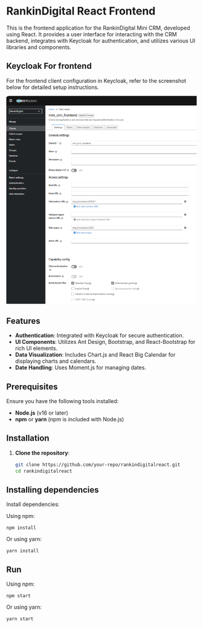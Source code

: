 # RankinDigital React Frontend

This is the frontend application for the RankinDigital Mini CRM, developed using React. It provides a user interface for interacting with the CRM backend, integrates with Keycloak for authentication, and utilizes various UI libraries and components.

## Keycloak For frontend 

For the frontend client configuration in Keycloak, refer to the screenshot below for detailed setup instructions.

![Frontend Client Configuration Screenshot](Frontend-client-configuration.png)

## Features

- **Authentication**: Integrated with Keycloak for secure authentication.
- **UI Components**: Utilizes Ant Design, Bootstrap, and React-Bootstrap for rich UI elements.
- **Data Visualization**: Includes Chart.js and React Big Calendar for displaying charts and calendars.
- **Date Handling**: Uses Moment.js for managing dates.

## Prerequisites

Ensure you have the following tools installed:

- **Node.js** (v16 or later)
- **npm** or **yarn** (npm is included with Node.js)

## Installation

1. **Clone the repository**:

   ```sh
   git clone https://github.com/your-repo/rankindigitalreact.git
   cd rankindigitalreact
## Installing dependencies 

Install dependencies:

Using npm:

```run
npm install
```

Or using yarn:

```run
yarn install
```

## Run 

Using npm:
```run
npm start
```
Or using yarn:
```run
yarn start
```


